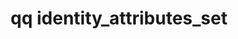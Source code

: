 ---
category: identity
command: identity_attributes_set
optional_options:
- alternate: []
  help: The home directory for the identity.
  name: --home-directory
  required: true
permalink: /qq-cli-command-guide/identity/identity_attributes_set.html
positional_options:
- help: A name or a SID, optionally qualified with a domain prefix (e.g "local:name",
    "world:Everyone", "ldap_user:name", "ldap_group:name", or "ad:name") or an ID
    type (e.g. "uid:1001", "gid:2001", "auth_id:513", "SID:S-1-1-0").
  name: identifier
  required: true
sidebar: qq_cli_command_reference_sidebar
summary: This section explains how to use the <code>qq identity_attributes_set</code>
  command.
synopsis: Set attributes related to the given identity.
title: qq identity_attributes_set
usage: qq identity_attributes_set [-h] --home-directory HOME_DIRECTORY identifier
zendesk_source: qq CLI Command Guide

---